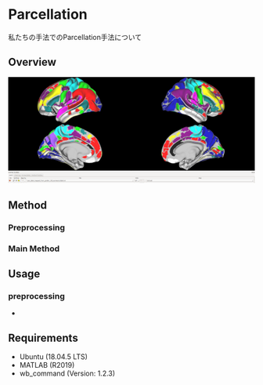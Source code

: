 # Parcellation
私たちの手法でのParcellation手法について

## Overview


![Ours results](images/ours.png)

## Method

### Preprocessing
### Main Method

## Usage

### preprocessing
- 

## Requirements

- Ubuntu (18.04.5 LTS)
- MATLAB (R2019)
- wb_command (Version: 1.2.3)
